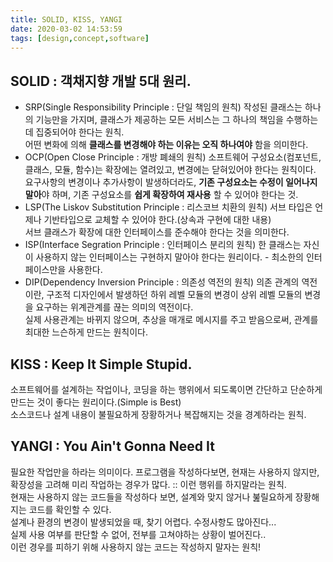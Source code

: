 ```yaml
---
title: SOLID, KISS, YANGI
date: 2020-03-02 14:53:59
tags: [design,concept,software]
---
```

## SOLID : 객채지향 개발 5대 원리.
- SRP(Single Responsibility Principle : 단일 책임의 원칙)
작성된 클래스는 하나의 기능만을 가지며, 클래스가 제공하는 모든 서비스는 그 하나의 책임을 수행하는데 집중되어야 한다는 원칙.  
어떤 변화에 의해 **클래스를 변경해야 하는 이유는 오직 하나여야** 함을 의미한다.
- OCP(Open Close Principle : 개방 폐쇄의 원칙)
소프트웨어 구성요소(컴포넌트, 클래스, 모듈, 함수)는 확장에는 열려있고, 변경에는 닫혀있어야 한다는 원칙이다.  
요구사항의 변경이나 추가사항이 발생하더라도, **기존 구성요소는 수정이 일어나지 말아**야 하며, 기존 구성요소를 **쉽게 확장하여 재사용** 할 수 있어야 한다는 것.
- LSP(The Liskov Substitution Principle : 리스코브 치환의 원칙)
서브 타입은 언제나 기반타입으로 교체할 수 있어야 한다.(상속과 구현에 대한 내용)  
서브 클래스가 확장에 대한 인터페이스를 준수해야 한다는 것을 의미한다.
- ISP(Interface Segration Principle : 인터페이스 분리의 원칙)
한 클래스는 자신이 사용하지 않는 인터페이스는 구현하지 말아야 한다는 원리이다. - 최소한의 인터페이스만을 사용한다.
- DIP(Dependency Inversion Principle : 의존성 역전의 원칙)
의존 관계의 역전이란, 구조적 디자인에서 발생하던 하위 레벨 모듈의 변경이 상위 레벨 모듈의 변경을 요구하는 위계관계를 끊는 의미의 역전이다.  
실제 사용관계는 바뀌지 않으며, 추상을 매개로 메시지를 주고 받음으로써, 관계를 최대한 느슨하게 만드는 원칙이다.

## KISS : Keep It Simple Stupid.
소프트웨어를 설계하는 작업이나, 코딩을 하는 행위에서 되도록이면 간단하고 단순하게 만드는 것이 좋다는 원리이다.(Simple is Best)  
소스코드나 설계 내용이 불필요하게 장황하거나 복잡해지는 것을 경계하라는 원칙.

## YANGI : You Ain't Gonna Need It
필요한 작업만을 하라는 의미이다.
프로그램을 작성하다보면, 현재는 사용하지 않지만, 확장성을 고려해 미리 작업하는 경우가 많다. :: 이런 행위를 하지말라는 원칙.  
현재는 사용하지 않는 코드들을 작성하다 보면, 설계와 맞지 않거나 붎릴요하게 장황해지는 코드를 확인할 수 있다.  
설계나 환경의 변경이 발생되었을 때, 찾기 어렵다. 수정사항도 많아진다...  
실제 사용 여부를 판단할 수 없어, 전부를 고쳐야하는 상황이 벌어진다..  
이런 경우를 피하기 위해 사용하지 않는 코드는 작성하지 말자는 원칙!
